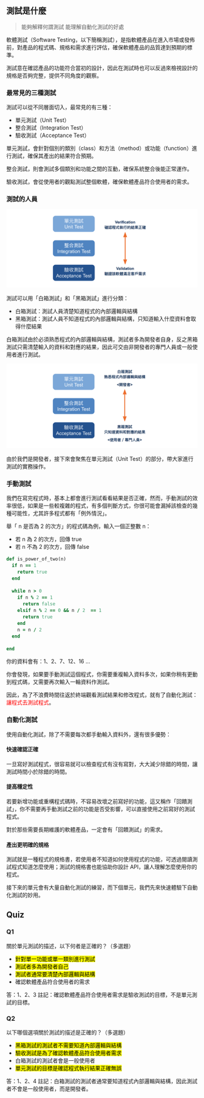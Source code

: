 ## 測試是什麼
> 能夠解釋何謂測試
> 能理解自動化測試的好處

軟體測試（Software Testing，以下簡稱測試），是指軟體產品在進入市場或發佈前，對產品的程式碼、規格和需求進行評估，確保軟體產品的品質達到預期的標準。

測試意在確認產品的功能符合當初的設計，因此在測試時也可以反過來檢視設計的規格是否夠完整，提供不同角度的觀察。

### 最常見的三種測試

測試可以從不同層面切入，最常見的有三種：
- 單元測試（Unit Test）
- 整合測試（Integration Test）
- 驗收測試（Acceptance Test）

單元測試，會針對個別的類別（class）和方法（method）或功能（function）進行測試，確保其產出的結果符合預期。

整合測試，則會測試多個類別和功能之間的互動，確保系統整合後能正常運作。

驗收測試，會從使用者的觀點測試整個軟體，確保軟體產品符合使用者的需求。

### 測試的人員

![image](images/0101-1.png)

測試可以用「白箱測試」和「黑箱測試」進行分類：
- 白箱測試：測試人員清楚知道程式的內部邏輯與結構
- 黑箱測試：測試人員不知道程式的內部邏輯與結構，只知道輸入什麼資料會取得什麼結果

白箱測試由於必須熟悉程式的內部邏輯與結構，測試者多為開發者自身，反之黑箱測試只需清楚輸入的資料和對應的結果，因此可交由非開發者的專門人員或一般使用者進行測試。

![image](images/0101-2.png)

由於我們是開發者，接下來會聚焦在單元測試（Unit Test）的部分，帶大家進行測試的實務操作。

### 手動測試

我們在寫完程式時，基本上都會進行測試看看結果是否正確，然而，手動測試的效率很低，如果是一些較複雜的程式，有多個判斷方式，你很可能會漏掉該檢查的幾種可能性，尤其許多程式都有「例外情況」。

舉「 n 是否為 2 的次方」的程式碼為例，輸入一個正整數 n：
- 若 n 為 2 的次方，回傳 true
- 若 n 不為 2 的次方，回傳 false


```ruby
def is_power_of_two(n)
  if n == 1
    return true
  end

  while n > 0
    if n % 2 == 1
      return false
    elsif n % 2 == 0 && n / 2  == 1
      return true
    end
    n = n / 2
  end

end
```

你的資料會有：1、2、7、12、16 ...

你會發現，如果要手動測試這個程式，你需要重複輸入資料多次，如果你稍有更動到程式碼，又需要再次輸入一輪資料作測試。

因此，為了不浪費時間往返於終端觀看測試結果和修改程式，就有了自動化測試：<span style="color:red">讓程式去測試程式</span>。

### 自動化測試

使用自動化測試，除了不需要每次都手動輸入資料外，還有很多優勢：

#### 快速確認正確

一旦寫好測試程式，很容易就可以檢查程式有沒有寫對，大大減少除錯的時間，讓測試時間小於除錯的時間。

#### 提高穩定性

若要新增功能或重構程式碼時，不容易改壞之前寫好的功能，這又稱作「回饋測試」，你不需要再手動測試之前的功能是否受影響，可以直接使用之前寫好的測試程式。

對於那些需要長期維護的軟體產品，一定會有「回饋測試」的需求。

#### 產出更明確的規格

測試就是一種程式的規格書，若使用者不知道如何使用程式的功能，可透過閱讀測試程式知道怎麼使用；測試的規格書也能協助你設計 API，讓人理解怎麼使用你的程式。

接下來的單元會有大量自動化測試的練習，而下個單元，我們先來快速體驗下自動化測試的妙用。


## Quiz

### Q1

關於單元測試的描述，以下何者是正確的？（多選題）

- <mark>針對單一功能或單一類別進行測試</mark>
- <mark>測試者多為開發者自己</mark>
- <mark>測試者通常要清楚內部邏輯與結構</mark>
- 確認軟體產品符合使用者的需求

答：1、2、3
註記：確認軟體產品符合使用者需求是驗收測試的目標，不是單元測試的目標。

### Q2

以下哪個選項關於測試的描述是正確的？（多選題）

- <mark>黑箱測試的測試者不需要知道內部邏輯與結構</mark>
- <mark>驗收測試是為了確認軟體產品符合使用者需求</mark>
- 白箱測試的測試者會是一般使用者
- <mark>單元測試的目標是確認程式執行結果正確無誤</mark>

答：1、2、4
註記：白箱測試的測試者通常要知道程式內部邏輯與結構，因此測試者不會是一般使用者，而是開發者。
